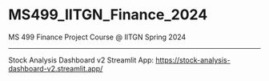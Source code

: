 # MS499_IITGN_Finance_2024
MS 499 Finance Project Course @ IITGN Spring 2024 

---

Stock Analysis Dashboard v2 Streamlit App: https://stock-analysis-dashboard-v2.streamlit.app/
